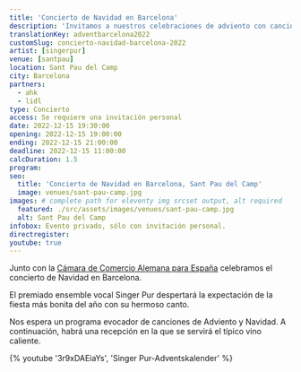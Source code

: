 ```yaml
---
title: 'Concierto de Navidad en Barcelona'
description: 'Invitamos a nuestros celebraciones de adviento con canciones de navidad, dulces especiados alemanes y vino tinto caliente alemán.'
translationKey: adventbarcelona2022
customSlug: concierto-navidad-barcelona-2022
artist: [singerpur]
venue: [santpau]
location: Sant Pau del Camp
city: Barcelona
partners:
  - ahk
  - lidl
type: Concierto
access: Se requiere una invitación personal
date: 2022-12-15 19:30:00
opening: 2022-12-15 19:00:00
ending: 2022-12-15 21:00:00
deadline: 2022-12-15 11:00:00
calcDuration: 1.5
program:
seo:
  title: 'Concierto de Navidad en Barcelona, Sant Pau del Camp'
  image: venues/sant-pau-camp.jpg
images: # complete path for eleventy img srcset output, alt required
  featured: ./src/assets/images/venues/sant-pau-camp.jpg
  alt: Sant Pau del Camp
infobox: Evento privado, sólo con invitación personal.
directregister:
youtube: true
---
```


Junto con la <a href="https://www.ahk.es/" rel="noopener" target="_blank" rel="nofollow noopener noreferrer">Cámara de Comercio Alemana para España</a> celebramos el concierto de Navidad en Barcelona.

El premiado ensemble vocal Singer Pur despertará la expectación de la fiesta más bonita del año con su hermoso canto.

Nos espera un programa evocador de canciones de Adviento y Navidad. A continuación, habrá una recepción en la que se servirá el típico vino caliente.

{% youtube '3r9xDAEiaYs', 'Singer Pur-Adventskalender' %}

